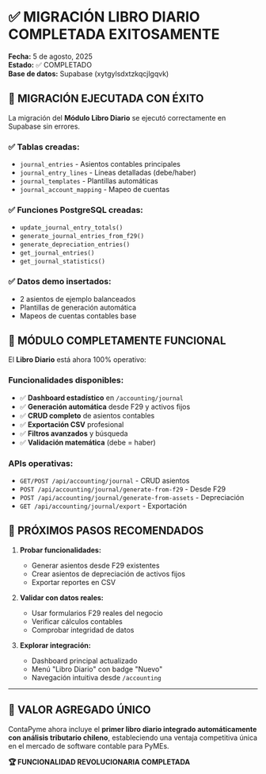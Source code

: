 # ✅ MIGRACIÓN LIBRO DIARIO COMPLETADA EXITOSAMENTE

**Fecha:** 5 de agosto, 2025  
**Estado:** ✅ COMPLETADO  
**Base de datos:** Supabase (xytgylsdxtzkqcjlgqvk)

## 🎉 MIGRACIÓN EJECUTADA CON ÉXITO

La migración del **Módulo Libro Diario** se ejecutó correctamente en Supabase sin errores.

### ✅ Tablas creadas:
- `journal_entries` - Asientos contables principales
- `journal_entry_lines` - Líneas detalladas (debe/haber)  
- `journal_templates` - Plantillas automáticas
- `journal_account_mapping` - Mapeo de cuentas

### ✅ Funciones PostgreSQL creadas:
- `update_journal_entry_totals()` 
- `generate_journal_entries_from_f29()`
- `generate_depreciation_entries()`
- `get_journal_entries()`
- `get_journal_statistics()`

### ✅ Datos demo insertados:
- 2 asientos de ejemplo balanceados
- Plantillas de generación automática
- Mapeos de cuentas contables base

## 🚀 MÓDULO COMPLETAMENTE FUNCIONAL

El **Libro Diario** está ahora 100% operativo:

### **Funcionalidades disponibles:**
- ✅ **Dashboard estadístico** en `/accounting/journal`
- ✅ **Generación automática** desde F29 y activos fijos
- ✅ **CRUD completo** de asientos contables
- ✅ **Exportación CSV** profesional
- ✅ **Filtros avanzados** y búsqueda
- ✅ **Validación matemática** (debe = haber)

### **APIs operativas:**
- `GET/POST /api/accounting/journal` - CRUD asientos
- `POST /api/accounting/journal/generate-from-f29` - Desde F29
- `POST /api/accounting/journal/generate-from-assets` - Depreciación  
- `GET /api/accounting/journal/export` - Exportación

## 🎯 PRÓXIMOS PASOS RECOMENDADOS

1. **Probar funcionalidades:**
   - Generar asientos desde F29 existentes
   - Crear asientos de depreciación de activos fijos
   - Exportar reportes en CSV

2. **Validar con datos reales:**
   - Usar formularios F29 reales del negocio
   - Verificar cálculos contables
   - Comprobar integridad de datos

3. **Explorar integración:**
   - Dashboard principal actualizado
   - Menú "Libro Diario" con badge "Nuevo"
   - Navegación intuitiva desde `/accounting`

---

## 💎 VALOR AGREGADO ÚNICO

ContaPyme ahora incluye el **primer libro diario integrado automáticamente con análisis tributario chileno**, estableciendo una ventaja competitiva única en el mercado de software contable para PyMEs.

**🏆 FUNCIONALIDAD REVOLUCIONARIA COMPLETADA**